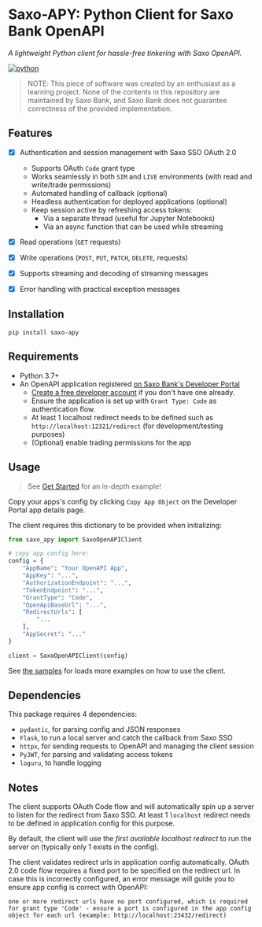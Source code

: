 # Saxo-APY: Python Client for Saxo Bank OpenAPI

*A lightweight Python client for hassle-free tinkering with Saxo OpenAPI.*

[![python](https://img.shields.io/badge/python-3.7+-blue)](https://github.com/SaxoBank/saxo-openapi-client-python)

> NOTE: This piece of software was created by an enthusiast as a learning project. None of the contents in this repository are maintained by Saxo Bank, and Saxo Bank does not guarantee correctness of the provided implementation.


## Features

- [x] Authentication and session management with Saxo SSO OAuth 2.0
    - Supports OAuth `Code` grant type
    - Works seamlessly in both `SIM` and `LIVE` environments (with read and write/trade permissions)
    - Automated handling of callback (optional)
    - Headless authentication for deployed applications (optional)
    - Keep session active by refreshing access tokens:
        - Via a separate thread (useful for Jupyter Notebooks)
        - Via an async function that can be used while streaming
- [x] Read operations (`GET` requests)
- [x] Write operations (`POST`, `PUT`, `PATCH`, `DELETE`, requests)
- [x] Supports streaming and decoding of streaming messages
- [x] Error handling with practical exception messages


## Installation

`pip install saxo-apy`


## Requirements

- Python 3.7+
- An OpenAPI application registered [on Saxo Bank's Developer Portal](https://www.developer.saxo/openapi/appmanagement)
    - [Create a free developer account](https://www.developer.saxo/accounts/sim/signup) if you don't have one already.
    - Ensure the application is set up with `Grant Type: Code` as authentication flow.
    - At least 1 localhost redirect needs to be defined such as `http://localhost:12321/redirect` (for development/testing purposes)
    - (Optional) enable trading permissions for the app


## Usage

> See [Get Started](/samples/01_get_started.ipynb) for an in-depth example!

Copy your apps's config by clicking `Copy App Object` on the Developer Portal app details page.

The client requires this dictionary to be provided when initializing:

```Python
from saxo_apy import SaxoOpenAPIClient

# copy app config here:
config = {
    "AppName": "Your OpenAPI App",
    "AppKey": "...",
    "AuthorizationEndpoint": "...",
    "TokenEndpoint": "...",
    "GrantType": "Code",
    "OpenApiBaseUrl": "...",
    "RedirectUrls": [
        "...
    ],
    "AppSecret": "..."
}

client = SaxoOpenAPIClient(config)
```

See [the samples](/samples/README.md) for loads more examples on how to use the client.


## Dependencies

This package requires 4 dependencies:

- `pydantic`, for parsing config and JSON responses 
- `Flask`, to run a local server and catch the callback from Saxo SSO
- `httpx`, for sending requests to OpenAPI and managing the client session
- `PyJWT`, for parsing and validating access tokens
- `loguru`, to handle logging


## Notes

The client supports OAuth Code flow and will automatically spin up a server to listen for the redirect from Saxo SSO. At least 1 `localhost` redirect needs to be defined in application config for this purpose.

By default, the client will use the _first available localhost redirect_ to run the server on (typically only 1 exists in the config).

The client validates redirect urls in application config automatically. OAuth 2.0 code flow requires a fixed port to be specified on the redirect url. In case this is incorrectly configured, an error message will guide you to ensure app config is correct with OpenAPI:

```
one or more redirect urls have no port configured, which is required for grant type 'Code' - ensure a port is configured in the app config object for each url (example: http://localhost:23432/redirect)
```
